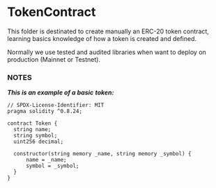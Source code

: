# TokenContract

This folder is destinated to create manually an ERC-20 token contract, learning basics knowledge of how a token is created and defined.

Normally we use tested and audited libraries when want to deploy on production (Mainnet or Testnet).

### NOTES

***This is an example of a basic*** ***token:***

```solidity
// SPDX-License-Identifier: MIT
pragma solidity ^0.8.24;

contract Token {
  string name;
  string symbol;
  uint256 decimal;

  constructor(string memory _name, string memory _symbol) {
      name = _name;
      symbol = _symbol;
  }
}
```
